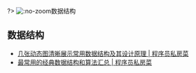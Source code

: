 ?> ![](https://notes.abelsu7.top/_media/stack.svg ':no-zoom')数据结构

## 数据结构

* <img src='https://notes.abelsu7.top/_media/star.svg' alt data-no-zoom></img>[几张动态图清晰展示常用数据结构及其设计原理 | 程序员私房菜](https://mp.weixin.qq.com/s/Ri-DOhKzjj8jHx_Xy3okiA)
* <img src='https://notes.abelsu7.top/_media/star.svg' alt data-no-zoom></img>[最常用的经典数据结构和算法汇总 | 程序员私房菜](https://mp.weixin.qq.com/s/WIAVIlh1yIEUcbgoHtRsxw)